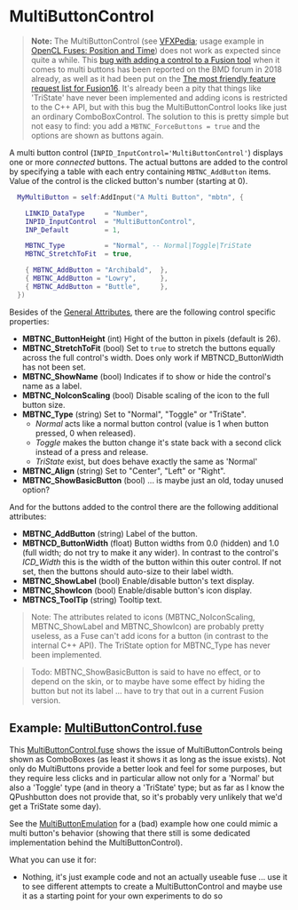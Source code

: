# MultiButtonControl

> **Note:** The MultiButtonControl (see [VFXPedia](https://www.steakunderwater.com/VFXPedia/96.0.243.189/index4dea.html?title=Eyeon:Script/Reference/Applications/Fuse/Classes/Input/MultiButtonControl); usage example in [OpenCL Fuses: Position and Time](http://www.bryanray.name/wordpress/opencl-fuses-position-and-time/)) does not work as expected since quite a while. This [bug with adding a control to a Fusion tool](https://forum.blackmagicdesign.com/viewtopic.php?f=21&t=72828&p=405807&hilit=MultiButton#p405699) when it comes to multi buttons has been reported on the BMD forum in 2018 already, as well as it had been put on the [The most friendly feature request list for Fusion16](https://forum.blackmagicdesign.com/viewtopic.php?f=22&t=89684&p=500691&hilit=MultiButton#p500691). It's already been a pity that things like 'TriState' have never been implemented and adding icons is restricted to the C++ API, but with this bug the MultiButtonControl looks like just an ordinary ComboBoxControl. The solution to this is pretty simple but not easy to find: you add a `MBTNC_ForceButtons = true` and the options are shown as buttons again.



A multi button control (`INPID_InputControl='MultiButtonControl'`) displays one or more *connected* buttons. The actual buttons are added to the control by specifying a table with each entry containing `MBTNC_AddButton` items. Value of the control is the clicked button's number (starting at 0).

```lua
  MyMultiButton = self:AddInput("A Multi Button", "mbtn", {

    LINKID_DataType     = "Number",
    INPID_InputControl  = "MultiButtonControl",
    INP_Default         = 1,

    MBTNC_Type          = "Normal", -- Normal|Toggle|TriState
    MBTNC_StretchToFit  = true,

    { MBTNC_AddButton = "Archibald",  },
    { MBTNC_AddButton = "Lowry",      },
    { MBTNC_AddButton = "Buttle",     },
  })
```


Besides of the [General Attributes](GeneralAttributes.md), there are the following control specific properties:

- **MBTNC_ButtonHeight** (int) Hight of the button in pixels (default is 26).
- **MBTNC_StretchToFit** (bool) Set to `true` to stretch the buttons equally across the full control's width. Does only work if MBTNCD_ButtonWidth has not been set.
- **MBTNC_ShowName** (bool) Indicates if to show or hide the control's name as a label.
- **MBTNC_NoIconScaling** (bool) Disable scaling of the icon to the full button size.
- **MBTNC_Type** (string) Set to "Normal", "Toggle" or "TriState".
  - *Normal* acts like a normal button control (value is 1 when button pressed, 0 when released).
  - *Toggle* makes the button change it's state back with a second click instead of a press and release.
  - *TriState* exist, but does behave exactly the same as 'Normal'
- **MBTNC_Align** (string) Set to "Center", "Left" or "Right".
- **MBTNC_ShowBasicButton** (bool) ... is maybe just an old, today unused option?

And for the buttons added to the control there are the following additional attributes:

- **MBTNC_AddButton** (string) Label of the button.
- **MBTNCD_ButtonWidth** (float) Button widths from 0.0 (hidden) and 1.0 (full width; do not try to make it any wider). In contrast to the control's *ICD_Width* this is the width of the button within this outer control.  If not set, then the buttons should auto-size to their label width.
- **MBTNC_ShowLabel** (bool) Enable/disable button's text display.
- **MBTNC_ShowIcon** (bool) Enable/disable button's icon display.
- **MBTNCS_ToolTip** (string) Tooltip text.


> Note: The attributes related to icons (MBTNC_NoIconScaling, MBTNC_ShowLabel and MBTNC_ShowIcon) are probably pretty useless, as a Fuse can't add icons for a button (in contrast to the internal C++ API). The TriState option for MBTNC_Type has never been implemented.

> Todo: MBTNC_ShowBasicButton is said to have no effect, or to depend on the skin, or to maybe have some effect by hiding the button but not its label ... have to try that out in a current Fusion version.



## Example: [MultiButtonControl.fuse](MultiButtonControl.fuse)

This [MultiButtonControl.fuse](MultiButtonControl.fuse) shows the issue of MultiButtonControls being shown as ComboBoxes (as least it shows it as long as the issue exists). Not only do MultiButtons provide a better look and feel for some purposes, but they require less clicks and in particular allow not only for a 'Normal' but also a 'Toggle' type (and in theory a 'TriState' type; but as far as I know the QPushbutton does not provide that, so it's probably very unlikely that we'd get a TriState some day).

See the [MultiButtonEmulation](MultiButtonEmulation.md) for a (bad) example how one could mimic a multi button's behavior (showing that there still is some dedicated implementation behind the MultiButtonControl).

What you can use it for:
- Nothing, it's just example code and not an actually useable fuse ... use it to see different attempts to create a MultiButtonControl and maybe use it as a starting point for your own experiments to do so
